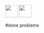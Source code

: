 </a>
  <a href="https://www.codechef.com/users/adithya_2310">
    <img src="https://img.shields.io/badge/CODECHEF-0077B5?&style=plastic&logo=CODECHEF&logoColor=white" height=40></a>
  <a href="https://leetcode.com/adithyagaddam/">
    <img src="https://img.shields.io/badge/LeetCode-0077B5?&style=plastic&logo=LeetCode&logoColor=white" height=40></a>
</p>
#done problems
